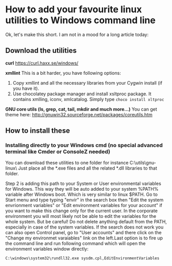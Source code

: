 # How to add your favourite linux utilities to Windows command line

Ok, let's make this short. I am not in a mood for a long article today:

## Download the utilities 

**curl**
https://curl.haxx.se/windows/

**xmllint**
This is a bit harder, you have following options:
1. Copy xmllint and all the necessary libraries from your Cygwin install (if you have it).
2. Use chocolatey package manager and install xsltproc package. It contains xmlling, iconv, xmlcatalog. Simply type `choco install xltproc`

**GNU core utils (ls, grep, cat, tail,  mkdir and much more...)**
You can get theme here:
http://gnuwin32.sourceforge.net/packages/coreutils.htm



## How to install these

### Installing directly to your Windows cmd (no special advanced terminal like Cmder or ConsoleZ needed)
You can download these utilities to one folder for instance C:\utils\gnu-linux\ Just place all the *.exe files and all the related *.dll libraries to that folder.

Step 2 is adding this path to your System or User environmental variables for Windows. This way they will be auto added to your system %PATH% variable after Windows boot. Which is very similar to linux $PATH. Go to Start menu and type typing "envir" in the search box then "Edit the system envrionment variables" or "Edit environment variables for your account" if you want to make this change only for the current user. In the corporate environment you will most likely not be able to edit the variables for the whole system. But be careful! Do not delete anything default from the PATH, especially in case of the system variables. If the search does not work you can also open Control panel, go to "User accounts" and there click on the "Change my environmet varaiables" link on the left.Last option is to fire up the command line and run following command which will open the environment variables window directly:

```
C:\windows\system32\rundll32.exe sysdm.cpl,EditEnvironmentVariables
```


